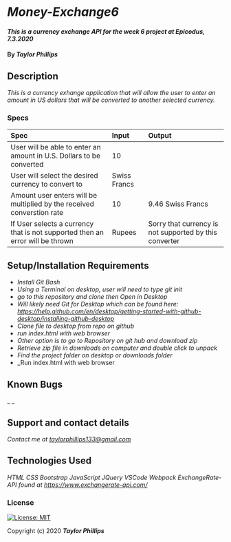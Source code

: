# _Money-Exchange6_

#### _This is a currency exchange API for the week 6 project at Epicodus, 7.3.2020_

#### By _**Taylor Phillips**_

## Description

_This is a currency exhange application that will allow the user to enter an amount in US dollars that will be converted to another selected currency._

### Specs
| Spec | Input | Output |
| :-------------     | :------------- | :------------- |
| User will be able to enter an amount in U.S. Dollars to be converted  |   10  |       |
| User will select the desired currency to convert to  |  Swiss Francs |   |
| Amount user enters will be multiplied by the received converstion rate  |  10 |  9.46 Swiss Francs   |
| If User selects a currency that is not supported then an error will be thrown   | Rupees  |  Sorry that currency is not supported by this converter  |

## Setup/Installation Requirements

* _Install Git Bash_
* _Using a Terminal on desktop, user will need to type git init_
* _go to this repository and clone then Open in Desktop_
* _Will likely need Git for Desktop which can be found here: https://help.github.com/en/desktop/getting-started-with-github-desktop/installing-github-desktop_
* _Clone file to desktop from repo on github_
* _run index.html with web browser_
* _Other option is to go to Repository on git hub and download zip_
* _Retrieve zip file in downloads on computer and double click to unpack_
* _Find the project folder on desktop or downloads folder_
* _Run index.html with web browser

## Known Bugs

_ _
## Support and contact details

_Contact me at <taylorphillips133@gmail.com>_

## Technologies Used

_HTML_
_CSS_
_Bootstrap_
_JavaScript_
_JQuery_
_VSCode_
_Webpack_
_ExchangeRate-API  found at <https://www.exchangerate-api.com/>_

### License

[![License: MIT](https://img.shields.io/badge/License-MIT-yellow.svg)](https://opensource.org/licenses/MIT)

Copyright (c) 2020 **_Taylor Phillips_**